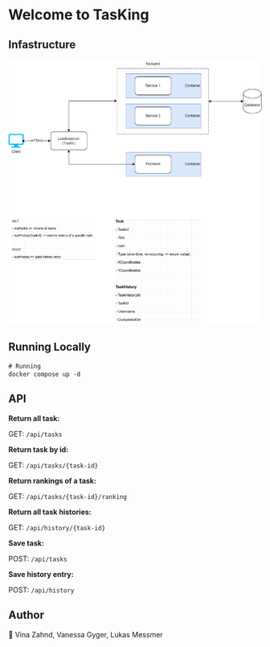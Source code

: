 # Welcome to TasKing
## Infastructure
![Infrastructure overview](https://github.com/Venyla/TasKing/blob/main/doc/TasKing.drawio.png)

## Running Locally

```
# Running
docker compose up -d
```

## API

**Return all task:**

GET: `/api/tasks`

**Return task by id:**

GET: `/api/tasks/{task-id}`

**Return rankings of a task:**

GET: `/api/tasks/{task-id}/ranking`

**Return all task histories:**

GET: `/api/history/{task-id}`

**Save task:**

POST: `/api/tasks`

**Save history entry:**

POST: `/api/history`

## Author
👤 Vina Zahnd, Vanessa Gyger, Lukas Messmer